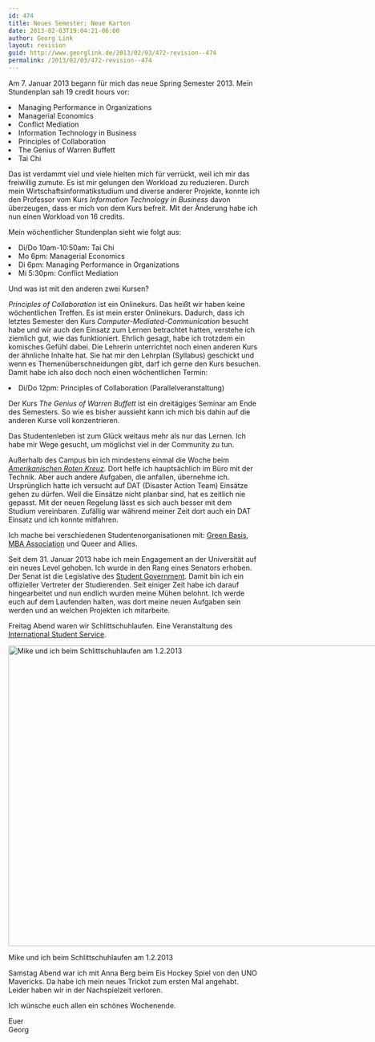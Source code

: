 ```yaml
---
id: 474
title: Neues Semester; Neue Karten
date: 2013-02-03T19:04:21-06:00
author: Georg Link
layout: revision
guid: http://www.georglink.de/2013/02/03/472-revision--474
permalink: /2013/02/03/472-revision--474
---
```

Am 7. Januar 2013 begann für mich das neue Spring Semester 2013. Mein Stundenplan sah 19 credit hours vor:

<li dir="ltr">
  Managing Performance in Organizations
</li>
<li dir="ltr">
  Managerial Economics
</li>
<li dir="ltr">
  Conflict Mediation
</li>
<li dir="ltr">
  Information Technology in Business
</li>
<li dir="ltr">
  Principles of Collaboration
</li>
<li dir="ltr">
  The Genius of Warren Buffett
</li>
<li dir="ltr">
  Tai Chi
</li>

Das ist verdammt viel und viele hielten mich für verrückt, weil ich mir das freiwillig zumute. Es ist mir gelungen den Workload zu reduzieren. Durch mein Wirtschaftsinformatikstudium und diverse anderer Projekte, konnte ich den Professor vom Kurs _Information Technology in Business_ davon überzeugen, dass er mich von dem Kurs befreit. Mit der Änderung habe ich nun einen Workload von 16 credits.

Mein wöchentlicher Stundenplan sieht wie folgt aus:

<li dir="ltr">
  Di/Do 10am-10:50am: Tai Chi
</li>
<li dir="ltr">
  Mo 6pm: Managerial Economics
</li>
<li dir="ltr">
  Di 6pm: Managing Performance in Organizations
</li>
<li dir="ltr">
  Mi 5:30pm: Conflict Mediation
</li>

Und was ist mit den anderen zwei Kursen?

_Principles of Collaboration_ ist ein Onlinekurs. Das heißt wir haben keine wöchentlichen Treffen. Es ist mein erster Onlinekurs. Dadurch, dass ich letztes Semester den Kurs _Computer-Mediated-Communication_ besucht habe und wir auch den Einsatz zum Lernen betrachtet hatten, verstehe ich ziemlich gut, wie das funktioniert. Ehrlich gesagt, habe ich trotzdem ein komisches Gefühl dabei. Die Lehrerin unterrichtet noch einen anderen Kurs der ähnliche Inhalte hat. Sie hat mir den Lehrplan (Syllabus) geschickt und wenn es Themenüberschneidungen gibt, darf ich gerne den Kurs besuchen. Damit habe ich also doch noch einen wöchentlichen Termin:

<li dir="ltr">
  Di/Do 12pm: Principles of Collaboration (Parallelveranstaltung)
</li>

Der Kurs _The Genius of Warren Buffett_ ist ein dreitägiges Seminar am Ende des Semesters. So wie es bisher aussieht kann ich mich bis dahin auf die anderen Kurse voll konzentrieren.

Das Studentenleben ist zum Glück weitaus mehr als nur das Lernen. Ich habe mir Wege gesucht, um möglichst viel in der Community zu tun.

Außerhalb des Campus bin ich mindestens einmal die Woche beim <a title="Webseite von der Omaha Niederlassung dese Amerikanischen Roten Kreutzes" href="http://www.redcross.org/ne/omaha" target="_blank"><em>Amerikanischen Roten Kreuz</em></a>. Dort helfe ich hauptsächlich im Büro mit der Technik. Aber auch andere Aufgaben, die anfallen, übernehme ich. Ursprünglich hatte ich versucht auf DAT (Disaster Action Team) Einsätze gehen zu dürfen. Weil die Einsätze nicht planbar sind, hat es zeitlich nie gepasst. Mit der neuen Regelung lässt es sich auch besser mit dem Studium vereinbaren. Zufällig war während meiner Zeit dort auch ein DAT Einsatz und ich konnte mitfahren.

Ich mache bei verschiedenen Studentenorganisationen mit: <a title="Facebook Seite von Green Basis" href="https://www.facebook.com/GreenBasis" target="_blank">Green Basis</a>, <a title="Webseite der MBA Association" href="http://unombaa.com/uno-mbaa-officers/" target="_blank">MBA Association</a> und Queer and Allies.

Seit dem 31. Januar 2013 habe ich mein Engagement an der Universität auf ein neues Level gehoben. Ich wurde in den Rang eines Senators erhoben. Der Senat ist die Legislative des <a title="Webseite des Student Governments" href="http://sguno.unomaha.edu" target="_blank">Student Government</a>. Damit bin ich ein offizieller Vertreter der Studierenden. Seit einiger Zeit habe ich darauf hingearbeitet und nun endlich wurden meine Mühen belohnt. Ich werde euch auf dem Laufenden halten, was dort meine neuen Aufgaben sein werden und an welchen Projekten ich mitarbeite.

Freitag Abend waren wir Schlittschuhlaufen. Eine Veranstaltung des <a title="Facebook Seite von International Student Service" href="https://www.facebook.com/unomaha.iss" target="_blank">International Student Service</a>.

<div id="attachment_473" style="width: 810px" class="wp-caption aligncenter">
  <a href="http://www.georglink.de/media/2013/02/2013-02-01_IceSkating_kl.png"><img aria-describedby="caption-attachment-473" loading="lazy" class="size-full wp-image-473" alt="Mike und ich beim Schlittschuhlaufen am 1.2.2013" src="http://www.georglink.de/media/2013/02/2013-02-01_IceSkating_kl.png" width="800" height="600" srcset="http://www.georglink.de/media/2013/02/2013-02-01_IceSkating_kl.png 800w, http://www.georglink.de/media/2013/02/2013-02-01_IceSkating_kl-300x225.png 300w" sizes="(max-width: 800px) 100vw, 800px" /></a>
  
  <p id="caption-attachment-473" class="wp-caption-text">
    Mike und ich beim Schlittschuhlaufen am 1.2.2013
  </p>
</div>

Samstag Abend war ich mit Anna Berg beim Eis Hockey Spiel von den UNO Mavericks. Da habe ich mein neues Trickot zum ersten Mal angehabt. Leider haben wir in der Nachspielzeit verloren.

Ich wünsche euch allen ein schönes Wochenende.

Euer  
Georg
